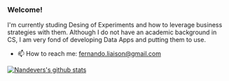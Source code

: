 ### Welcome!

I'm currently studing Desing of Experiments and how to leverage business strategies with them. Although I do not have an academic background in CS, I am very fond of developing Data Apps and putting them to use. 

- 📫 How to reach me: fernando.liaison@gmail.com


[![Nandevers's github stats](https://github-readme-stats.vercel.app/api?username=nandevers)](https://github.com/nandevers/github-readme-stats)
